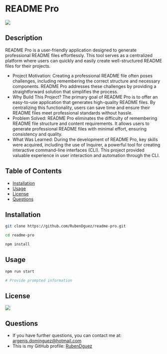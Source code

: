 # README Pro

![](static/demo.gif)

## Description
README Pro is a user-friendly application designed to generate professional README files effortlessly. This tool serves as a centralized platform where users can quickly and easily create well-structured README files for their projects.

- Project Motivation: Creating a professional README file often poses challenges, including remembering the correct structure and necessary components. README Pro addresses these challenges by providing a straightforward solution that simplifies the process.
- Why Build This Project? The primary goal of README Pro is to offer an easy-to-use application that generates high-quality README files. By centralizing this functionality, users can save time and ensure their README files meet professional standards without hassle.
- Problem Solved: README Pro eliminates the difficulty of remembering README file structure and content requirements. It allows users to generate professional README files with minimal effort, ensuring consistency and quality.
- What Was Learned: During the development of README Pro, key skills were acquired, including the use of Inquirer, a powerful tool for creating interactive command-line interfaces (CLI). This project provided valuable experience in user interaction and automation through the CLI.

## Table of Contents

- [Installation](#installation)
- [Usage](#usage)
- [License](#license)
- [Questions](#questions)

## Installation
```sh
git clone https://github.com/RubenDguez/readme-pro.git

cd readme-pro

npm install
```

## Usage

```sh
npm run start

# Provide prompted information
```

## License

[![](https://img.shields.io/badge/License-MIT_License-green)](https://opensource.org/license/mit)

## Questions

- If you have further questions, you can contact me at: argenis.dominguez@hotmail.com
- This is my GitHub profile: [RubenDguez](https://github.com/RubenDguez)
